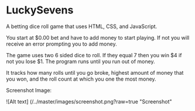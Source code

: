 # LuckySevens

A betting dice roll game that uses HTML, CSS, and JavaScript.

You start at $0.00 bet and have to add money to start playing. If not you will receive an error prompting you to add money.

The game uses two 6 sided dice to roll. If they equal 7 then you win $4 if not you lose $1. The program runs until you run out of money. 

It tracks how many rolls until you go broke, highest amount of money that you won, and the roll count at which you one the most money.

Screenshot Image:

![Alt text] (/../master/images/screenshot.png?raw=true "Screenshot"

